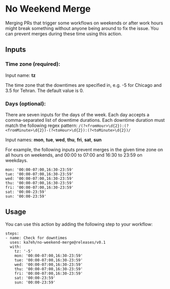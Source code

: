 # No Weekend Merge

Merging PRs that trigger some workflows on weekends or after work hours might break something without anyone being around to fix the issue.
You can prevent merges during these time using this action.

## Inputs

### Time zone (required):

Input name: **tz**

The time zone that the downtimes are specified in, e.g. -5 for Chicago and 3.5 for Tehran. The default value is 0.

### Days (optional):

There are seven inputs for the days of the week. Each day accepts a comma-separated list of downtime durations. Each downtime duration must match the following regex pattern: `/(?<fromHour>\d{2}):(?<fromMinute>\d{2})-(?<toHour>\d{2}):(?<toMinute>\d{2})/`

Input names: **mon**, **tue**, **wed**, **thu**, **fri**, **sat**, **sun**

For example, the following inputs prevent merges in the given time zone on all hours on weekends, and 00:00 to 07:00 and 16:30 to 23:59 on weekdays.

```
mon: '00:00-07:00,16:30-23:59'
tue: '00:00-07:00,16:30-23:59'
wed: '00:00-07:00,16:30-23:59'
thu: '00:00-07:00,16:30-23:59'
fri: '00:00-07:00,16:30-23:59'
sat: '00:00-23:59'
sun: '00:00-23:59'
```

## Usage

You can use this action by adding the following step to your workflow:

```
steps:
- name: Check for downtimes
  uses: ka7eh/no-weekend-merge@releases/v0.1
  with:
    tz: '-5'
    mon: '00:00-07:00,16:30-23:59'
    tue: '00:00-07:00,16:30-23:59'
    wed: '00:00-07:00,16:30-23:59'
    thu: '00:00-07:00,16:30-23:59'
    fri: '00:00-07:00,16:30-23:59'
    sat: '00:00-23:59'
    sun: '00:00-23:59'
```
